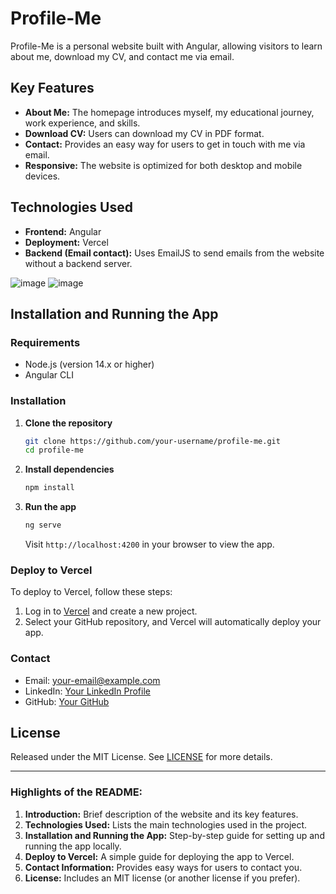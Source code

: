 
# Profile-Me

Profile-Me is a personal website built with Angular, allowing visitors to learn about me, download my CV, and contact me via email.

## Key Features

- **About Me:** The homepage introduces myself, my educational journey, work experience, and skills.
- **Download CV:** Users can download my CV in PDF format.
- **Contact:** Provides an easy way for users to get in touch with me via email.
- **Responsive:** The website is optimized for both desktop and mobile devices.

## Technologies Used

- **Frontend:** Angular
- **Deployment:** Vercel
- **Backend (Email contact):** Uses EmailJS to send emails from the website without a backend server.

![image](https://github.com/user-attachments/assets/f10702f8-372e-45f1-88f6-68ae0a3daf87)
![image](https://github.com/user-attachments/assets/b1826cf1-070a-4c98-bb50-9ce4c00d1c19)

## Installation and Running the App

### Requirements

- Node.js (version 14.x or higher)
- Angular CLI

### Installation

1. **Clone the repository**
   ```bash
   git clone https://github.com/your-username/profile-me.git
   cd profile-me
   ```

2. **Install dependencies**
   ```bash
   npm install
   ```

3. **Run the app**
   ```bash
   ng serve
   ```

   Visit `http://localhost:4200` in your browser to view the app.

### Deploy to Vercel

To deploy to Vercel, follow these steps:

1. Log in to [Vercel](https://vercel.com) and create a new project.
2. Select your GitHub repository, and Vercel will automatically deploy your app.

### Contact

- Email: [your-email@example.com](mailto:your-email@example.com)
- LinkedIn: [Your LinkedIn Profile](https://www.linkedin.com/in/your-profile)
- GitHub: [Your GitHub](https://github.com/your-username)

## License

Released under the MIT License. See [LICENSE](LICENSE) for more details.

---

### Highlights of the README:
1. **Introduction:** Brief description of the website and its key features.
2. **Technologies Used:** Lists the main technologies used in the project.
3. **Installation and Running the App:** Step-by-step guide for setting up and running the app locally.
4. **Deploy to Vercel:** A simple guide for deploying the app to Vercel.
5. **Contact Information:** Provides easy ways for users to contact you.
6. **License:** Includes an MIT license (or another license if you prefer).
